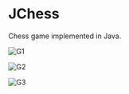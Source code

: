 # JChess
Chess game implemented in Java.

![G1](https://drive.google.com/uc?export=view&id=1CqQ_e1lITk3p_pZK8pYDRtGzWWa1HngJ)

![G2](https://drive.google.com/uc?export=view&id=1NqvGJFkOTU73RGlIUb4Pu9gRxwYJCEIE)

![G3](https://drive.google.com/uc?export=view&id=13aiC7GFmc1YZLr9ZaxjydjgCzGj534IT)
